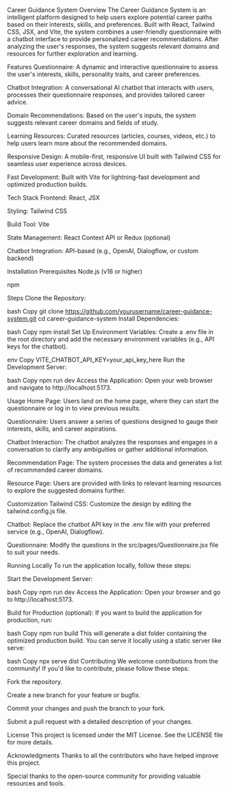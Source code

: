 Career Guidance System
Overview
The Career Guidance System is an intelligent platform designed to help users explore potential career paths based on their interests, skills, and preferences. Built with React, Tailwind CSS, JSX, and Vite, the system combines a user-friendly questionnaire with a chatbot interface to provide personalized career recommendations. After analyzing the user's responses, the system suggests relevant domains and resources for further exploration and learning.

Features
Questionnaire: A dynamic and interactive questionnaire to assess the user's interests, skills, personality traits, and career preferences.

Chatbot Integration: A conversational AI chatbot that interacts with users, processes their questionnaire responses, and provides tailored career advice.

Domain Recommendations: Based on the user's inputs, the system suggests relevant career domains and fields of study.

Learning Resources: Curated resources (articles, courses, videos, etc.) to help users learn more about the recommended domains.

Responsive Design: A mobile-first, responsive UI built with Tailwind CSS for seamless user experience across devices.

Fast Development: Built with Vite for lightning-fast development and optimized production builds.

Tech Stack
Frontend: React, JSX

Styling: Tailwind CSS

Build Tool: Vite

State Management: React Context API or Redux (optional)

Chatbot Integration: API-based (e.g., OpenAI, Dialogflow, or custom backend)

Installation
Prerequisites
Node.js (v16 or higher)

npm

Steps
Clone the Repository:

bash
Copy
git clone https://github.com/yourusername/career-guidance-system.git
cd career-guidance-system
Install Dependencies:

bash
Copy
npm install
Set Up Environment Variables:
Create a .env file in the root directory and add the necessary environment variables (e.g., API keys for the chatbot).

env
Copy
VITE_CHATBOT_API_KEY=your_api_key_here
Run the Development Server:

bash
Copy
npm run dev
Access the Application:
Open your web browser and navigate to http://localhost:5173.

Usage
Home Page: Users land on the home page, where they can start the questionnaire or log in to view previous results.

Questionnaire: Users answer a series of questions designed to gauge their interests, skills, and career aspirations.

Chatbot Interaction: The chatbot analyzes the responses and engages in a conversation to clarify any ambiguities or gather additional information.

Recommendation Page: The system processes the data and generates a list of recommended career domains.

Resource Page: Users are provided with links to relevant learning resources to explore the suggested domains further.

Customization
Tailwind CSS: Customize the design by editing the tailwind.config.js file.

Chatbot: Replace the chatbot API key in the .env file with your preferred service (e.g., OpenAI, Dialogflow).

Questionnaire: Modify the questions in the src/pages/Questionnaire.jsx file to suit your needs.

Running Locally
To run the application locally, follow these steps:

Start the Development Server:

bash
Copy
npm run dev
Access the Application:
Open your browser and go to http://localhost:5173.

Build for Production (optional):
If you want to build the application for production, run:

bash
Copy
npm run build
This will generate a dist folder containing the optimized production build. You can serve it locally using a static server like serve:

bash
Copy
npx serve dist
Contributing
We welcome contributions from the community! If you'd like to contribute, please follow these steps:

Fork the repository.

Create a new branch for your feature or bugfix.

Commit your changes and push the branch to your fork.

Submit a pull request with a detailed description of your changes.

License
This project is licensed under the MIT License. See the LICENSE file for more details.

Acknowledgments
Thanks to all the contributors who have helped improve this project.

Special thanks to the open-source community for providing valuable resources and tools.
